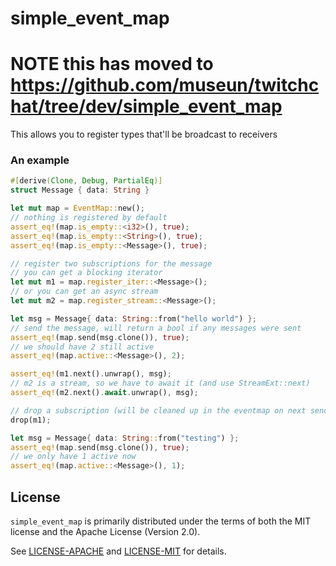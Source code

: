 # simple_event_map

# NOTE this has moved to https://github.com/museun/twitchchat/tree/dev/simple_event_map

This allows you to register types that'll be broadcast to receivers

### An example
```rust
#[derive(Clone, Debug, PartialEq)]
struct Message { data: String }

let mut map = EventMap::new();
// nothing is registered by default
assert_eq!(map.is_empty::<i32>(), true);
assert_eq!(map.is_empty::<String>(), true);
assert_eq!(map.is_empty::<Message>(), true);

// register two subscriptions for the message
// you can get a blocking iterator
let mut m1 = map.register_iter::<Message>();
// or you can get an async stream
let mut m2 = map.register_stream::<Message>();

let msg = Message{ data: String::from("hello world") };
// send the message, will return a bool if any messages were sent
assert_eq!(map.send(msg.clone()), true);
// we should have 2 still active
assert_eq!(map.active::<Message>(), 2);

assert_eq!(m1.next().unwrap(), msg);
// m2 is a stream, so we have to await it (and use StreamExt::next)
assert_eq!(m2.next().await.unwrap(), msg);

// drop a subscription (will be cleaned up in the eventmap on next send)
drop(m1);

let msg = Message{ data: String::from("testing") };
assert_eq!(map.send(msg.clone()), true);
// we only have 1 active now
assert_eq!(map.active::<Message>(), 1);
```

## License
`simple_event_map` is primarily distributed under the terms of both the MIT license and the Apache License (Version 2.0).

See [LICENSE-APACHE](LICENSE-APACHE) and [LICENSE-MIT](LICENSE-MIT) for details.
